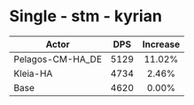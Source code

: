 # Single - stm - kyrian
| Actor | DPS | Increase |
|---|:---:|:---:|
|Pelagos-CM-HA_DE|5129|11.02%|
|Kleia-HA|4734|2.46%|
|Base|4620|0.00%|
